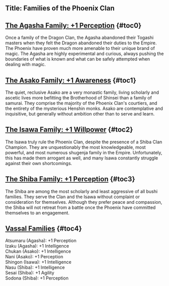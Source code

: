Title: Families of the Phoenix Clan
---
## <span><span style="text-decoration: underline;">The Agasha Family: +1 Perception</span></span> {#toc0}

Once a family of the Dragon Clan, the Agasha abandoned their Togashi masters when they felt the Dragon abandoned their duties to the Empire. The Phoenix have proven much more amenable to their unique brand of magic. The Agasha are highly experimental and curious, always pushing the boundaries of what is known and what can be safely attempted when dealing with magic.

## <span><span style="text-decoration: underline;">The Asako Family: +1 Awareness</span></span> {#toc1}

The quiet, reclusive Asako are a very monastic family, living scholarly and ascetic lives more befitting the Brotherhood of Shinsei than a family of samurai. They comprise the majority of the Phoenix Clan's courtiers, and the entirety of the mysterious Henshin monks. Asako are contemplative and inquisitive, but generally without ambition other than to serve and learn.

## <span><span style="text-decoration: underline;">The Isawa Family: +1 Willpower</span></span> {#toc2}

The Isawa truly rule the Phoenix Clan, despite the presence of a Shiba Clan Champion. They are unquestionably the most knowledgeable, most powerful, and most numerous shugenja family in the Empire. Unfortunately, this has made them arrogant as well, and many Isawa constantly struggle against their own shortcomings.

## <span><span style="text-decoration: underline;">The Shiba Family: +1 Perception</span></span> {#toc3}

The Shiba are among the most scholarly and least aggressive of all bushi families. They serve the Clan and the Isawa without complaint or consideration for themselves. Although they prefer peace and compassion, the Shiba will not retreat from a battle once the Phoenix have committed themselves to an engagement.

## <span><span style="text-decoration: underline;">Vassal Families</span></span> {#toc4}

Atsumaru (Agasha): +1 Perception<br>
Izaku (Agasha): +1 Intelligence<br>
Chukan (Asako): +1 Intelligence<br>
Nani (Asako): +1 Perception<br>
Shingon (Isawa): +1 Intelligence<br>
Nasu (Shiba): +1 Intelligence<br>
Sesai (Shiba): +1 Agility<br>
Sodona (Shiba): +1 Perception

